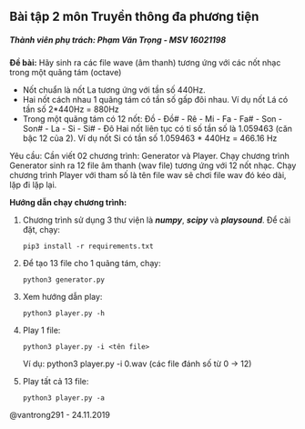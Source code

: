 ## Bài tập 2 môn Truyền thông đa phương tiện
##### Thành viên phụ trách: Phạm Văn Trọng - MSV 16021198

**Đề bài:** 
Hãy sinh ra các file wave (âm thanh) tương ứng với các nốt nhạc trong một quãng tám (octave)
- Nốt chuẩn là nốt La tương ứng với tần số 440Hz.
- Hai nốt cách nhau 1 quãng tám có tần số gấp đôi nhau. Ví dụ nốt Lá có tần số 2*440Hz = 880Hz
- Trong một quãng tám có 12 nốt: Đồ - Đồ# - Rê - Mi - Fa - Fa# - Son - Son# - La - Si - Si# - Đô
Hai nốt liên tục có tỉ số tần số là 1.059463 (căn bậc 12 của 2). Ví dụ nốt Si có tần số 1.059463 * 440Hz = 466.16 Hz

Yêu cầu: Cần viết 02 chương trình: Generator và Player. Chạy chương trình Generator sinh ra 12 file âm thanh (wav file) tương ứng với 12 nốt nhạc. Chạy chương trình Player với tham số là tên file wav sẽ chơi file wav đó kéo dài, lặp đi lặp lại.

**Hướng dẫn chạy chương trình:**
1. Chương trình sử dụng 3 thư viện là _**numpy**_, **_scipy_** và **_playsound_**. Để cài đặt, chạy:
    
    ```pip3 install -r requirements.txt```
    
   
2. Để tạo 13 file cho 1 quãng tám, chạy:
    
     ```python3 generator.py```

3. Xem hướng dẫn play:

    ```python3 player.py -h```

4. Play 1 file:
    
    ```python3 player.py -i <tên file>```
    
    Ví dụ: python3 player.py -i 0.wav (các file đánh số từ 0 -> 12)
    
5. Play tất cả 13 file:

    ```python3 player.py -a```
    
    
@vantrong291 - 24.11.2019
